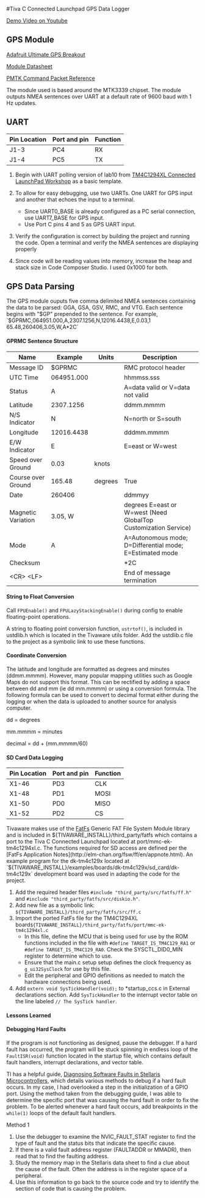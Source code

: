 #Tiva C Connected Launchpad GPS Data Logger

[Demo Video on Youtube](http://youtu.be/Iqw6D-W27hI)

## GPS Module

[Adafruit Ultimate GPS Breakout](https://www.adafruit.com/products/746)

[Module Datasheet](https://www.adafruit.com/datasheets/GlobalTop-FGPMMOPA6H-Datasheet-V0A.pdf)

[PMTK Command Packet Reference](https://www.adafruit.com/datasheets/PMTK_A11.pdf)

The module used is based around the MTK3339 chipset. The module outputs NMEA sentences over UART at a default rate of 9600 baud with 1 Hz updates.

## UART

Pin Location  | Port and pin | Function
------------- | -------------|----------
J1-3          | PC4          | RX
J1-4          | PC5          | TX

1. Begin with UART polling version of lab10 from [TM4C1294XL Connected LaunchPad Workshop](http://processors.wiki.ti.com/index.php/Creating_IoT_Solutions_with_the_TM4C1294XL_Connected_LaunchPad_Workshop) as a basic template.
2. To allow for easy debugging, use two UARTs. One UART for GPS input and another that echoes the input to a terminal.
    * Since UART0_BASE is already configured as a PC serial connection, use UART7_BASE for GPS input.
    * Use Port C pins 4 and 5 as GPS UART input.

3. Verify the configuration is correct by building the project and running the code. Open a terminal and verify the NMEA sentences are displaying properly

4. Since code will be reading values into memory, increase the heap and stack size in Code Composer Studio. I used 0x1000 for both.

## GPS Data Parsing

The GPS module ouputs five comma delimited NMEA sentences containing the data to be parsed: GGA, GSA, GSV, RMC, and VTG. Each sentence begins with "$GP" prepended to the sentence. For example, `$GPRMC,064951.000,A,2307.1256,N,12016.4438,E,0.03,1 65.48,260406,3.05,W,A*2C`

#### GPRMC Sentence Structure

Name                  | Example    | Units   |  Description
----------------------|------------|---------|--------------
Message ID            | $GPRMC     |         | RMC protocol header
UTC Time              | 064951.000 |         | hhmmss.sss
Status                | A          |         | A=data valid or V=data not valid
Latitude              | 2307.1256  |         | ddmm.mmmm
N/S Indicator         | N          |         | N=north or S=south
Longitude             | 12016.4438 |         | dddmm.mmmm
E/W Indicator         | E          |         | E=east or W=west
Speed over Ground     | 0.03       | knots   |
Course over Ground    | 165.48     | degrees | True
Date                  | 260406     |         | ddmmyy
Magnetic Variation    | 3.05, W    |         | degrees E=east or W=west (Need GlobalTop Customization Service)
Mode                  | A          |         | A=Autonomous mode; D=Differential mode; E=Estimated mode
Checksum              |            |         | *2C
&lt;CR&gt; &lt;LF&gt; |            |         | End of message termination

#### String to Float Conversion
Call `FPUEnable()` and `FPULazyStackingEnable()` during config to enable floating-point operations.

A string to floating point conversion function, `ustrtof()`, is included in ustdlib.h which is located in the Tivaware utils folder.  Add the ustdlib.c file to the project as a symbolic link to use these functions.

#### Coordinate Conversion

The latitude and longitude are formatted as degrees and minutes (ddmm.mmmm). However, many popular mapping utilities such as Google Maps do not support this format. This can be rectified by adding a space between dd and mm (ie dd mm.mmmm) or using a conversion formula. The following formula can be used to convert to decimal format either during the logging or when the data is uploaded to another source for analysis computer.

dd = degrees

mm.mmmm = minutes

decimal = dd + (mm.mmmm/60)


#### SD Card Data Logging

Pin Location  | Port and pin | Function
------------- | -------------|----------
X1-46         | PD3          | CLK
X1-48         | PD1          | MOSI
X1-50         | PD0          | MISO
X1-52         | PD2          | CS

Tivaware makes use of the [FatFs](http://elm-chan.org/fsw/ff/00index_e.html) Generic FAT File System Module library and is included in ${TIVAWARE_INSTALL}/third_party/fatfs which contains a port to the Tiva C Connected Launchpad located at port/mmc-ek-tm4c1294xl.c. The functions required for SD access are defined per the [FatFs Application Notes](http://elm-chan.org/fsw/ff/en/appnote.html).  An example program for the dk-tm4c129x located at `${TIVAWARE_INSTALL}/examples/boards/dk-tm4c129x/sd_card/dk-tm4c129x` development board was used in adapting the code for the project.

1. Add the required header files `#include "third_party/src/fatfs/ff.h"` and `#include "third_party/fatfs/src/diskio.h"`.
2. Add new file as a symbolic link: `${TIVAWARE_INSTALL}/third_party/fatfs/src/ff.c`
3. Import the ported FatFs file for the TM4C1294XL board`${TIVAWARE_INSTALL}/third_party/fatfs/port/mmc-ek-tm4c1294xl.c`
    * In this file, define the MCU that is being used for use by the ROM functions included in the file with `#define TARGET_IS_TM4C129_RA1` or `#define TARGET_IS_TM4C129_RA0`. Check the SYSCTL_DID0_MIN register to determine which to use.
    * Ensure that the main.c setup setup defines the clock frequency as `g_ui32SysClock` for use by this file.
    * Edit the peripheral and GPIO definitions as needed to match the hardware connections being used.
4. Add `extern void SysTickHandler(void);` to *startup_ccs.c in External declarations section. Add `SysTickHandler` to the interrupt vector table on the line labeled `// The SysTick handler`.


#### Lessons Learned

#### Debugging Hard Faults
If the program is not functioning as designed, pause the debugger. If a hard fault has occurred, the program will be stuck spinning in endless loop of the `FaultISR(void)` function located in the startup file, which contains default fault handlers, interrupt declarations, and vector table.

TI has a helpful guide, [Diagnosing Software Faults in Stellaris Microcontrollers](http://www.ti.com/lit/an/spma043/spma043.pdf), which details various methods to debug if a hard fault occurs. In my case, I had overlooked a step in the initialization of a GPIO port. Using the method taken from the debugging guide, I was able to determine the specific port that was causing the hard fault in order to fix the problem. To be alerted whenever a hard fault occurs, add breakpoints in the `while(1)` loops of the default fault handlers.

Method 1
1. Use the debugger to examine the NVIC_FAULT_STAT register to find the type of fault and the status bits that indicate the specific cause.
2. If there is a valid fault address register (FAULTADDR or MMADR), then read that to find the faulting address.
3. Study the memory map in the Stellaris data sheet to find a clue about the cause of the fault. Often the address is in the register space of a peripheral.
4. Use this information to go back to the source code and try to identify the section of code that is causing the problem.
